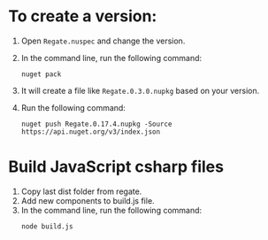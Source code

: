 # To create a version:

1. Open `Regate.nuspec` and change the version.
2. In the command line, run the following command:
   ```
   nuget pack
   ```

3. It will create a file like `Regate.0.3.0.nupkg` based on your version.
4. Run the following command:
   ```
   nuget push Regate.0.17.4.nupkg -Source https://api.nuget.org/v3/index.json
   ```


# Build JavaScript csharp files

1. Copy last dist folder from regate.
2. Add new components to build.js file.
3. In the command line, run the following command:
   ```
   node build.js
   ```